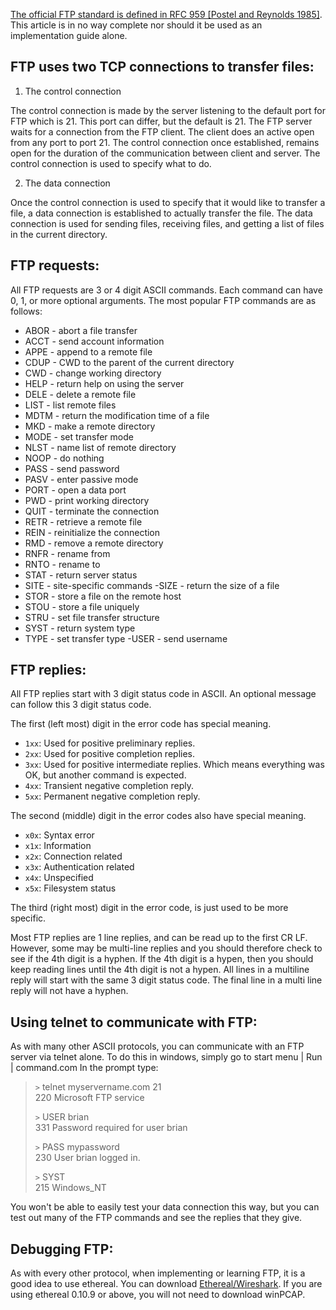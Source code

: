 [The official FTP standard is defined in RFC 959 [Postel and Reynolds 1985]][1].  This article is in no way complete nor should it be used as an implementation guide alone.

## FTP uses two TCP connections to transfer files:

1. The control connection

The control connection is made by the server listening to the default port for FTP which is 21.  This port can differ, but the default is 21.   The FTP server waits for a connection from the FTP client.  The client does an active open from any port to port 21.  The control connection once established, remains open for the duration of the communication between client and server.  The control connection is used to specify what to do.

2. The data connection

Once the control connection is used to specify that it would like to transfer a file, a data connection is established to actually transfer the file.  The data connection is used for sending files, receiving files, and getting a list of files in the current directory.

## FTP requests:

All FTP requests are 3 or 4 digit ASCII commands.  Each command can have 0, 1, or more optional arguments.  The most popular FTP commands are as follows:

- ABOR - abort a file transfer
- ACCT - send account information
- APPE  - append to a remote file
- CDUP -  CWD to the parent of the current directory
- CWD  - change working directory
- HELP - return help on using the server
- DELE - delete a remote file
- LIST - list remote files
- MDTM - return the modification time of a file
- MKD - make a remote directory
- MODE - set transfer mode
- NLST - name list of remote directory
- NOOP - do nothing
- PASS - send password
- PASV - enter passive mode
- PORT - open a data port
- PWD - print working directory
- QUIT - terminate the connection
- RETR - retrieve a remote file
- REIN - reinitialize the connection
- RMD - remove a remote directory
- RNFR - rename from
- RNTO - rename to
- STAT - return server status
- SITE - site-specific commands
-SIZE - return the size of a file
- STOR - store a file on the remote host
- STOU - store a file uniquely
- STRU - set file transfer structure
- SYST - return system type
- TYPE - set transfer type
-USER - send username

## FTP replies:

All FTP replies start with 3 digit status code in ASCII. An optional message can follow this 3 digit status code.

The first (left most) digit in the error code has special meaning.

- `1xx`: Used for positive preliminary replies.
- `2xx`: Used for positive completion replies.
- `3xx`: Used for positive intermediate replies.  Which means everything was OK, but another command is expected.
- `4xx`: Transient negative completion reply.
- `5xx`: Permanent negative completion reply.

The second (middle) digit in the error codes also have special meaning.

- `x0x`: Syntax error
- `x1x`: Information
- `x2x`: Connection related
- `x3x`: Authentication related
- `x4x`: Unspecified
- `x5x`: Filesystem status

The third (right most) digit in the error code, is just used to be more specific.

Most FTP replies are 1 line replies, and can be read up to the first CR LF.  However, some may be multi-line replies and you should therefore check to see if the 4th digit is a hyphen.  If the 4th digit is a hypen, then you should keep reading lines until the 4th digit is not a hypen.  All lines in a multiline reply will start with the same 3 digit status code.  The final line in a multi line reply will not have a hyphen.

## Using telnet to communicate with FTP:

As with many other ASCII protocols, you can communicate with an FTP server via telnet alone.
To do this in windows, simply go to start menu | Run | command.com
In the prompt type:

> `>` telnet myservername.com 21  
> 220 Microsoft FTP service  
>
> `>` USER brian  
> 331 Password required for user brian  
>
> `>` PASS mypassword  
> 230 User brian logged in.  
>
> `>` SYST  
> 215 Windows_NT


You won't be able to easily test your data connection this way, but you can test out many of the FTP commands and see the replies that they give.


## Debugging FTP:

As with every other protocol, when implementing or learning FTP, it is a good idea to use ethereal.  You can download [Ethereal/Wireshark][2]. If you are using ethereal 0.10.9 or above, you will not need to download winPCAP.

[1]: http://www.faqs.org/rfcs/rfc959.html
[2]: http://www.ethereal.com
